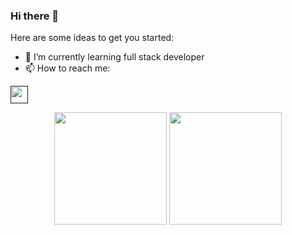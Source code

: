 ### Hi there 👋




Here are some ideas to get you started:

- 🌱 I’m currently learning full stack developer
- 📫 How to reach me:
<div>

<a href="https://www.linkedin.com/in/joaqu%C3%ADn-vi%C3%B1olo-833327239/">
 <a href="" target="blank" style='margin-right:4px'>
    <img align="center" src="https://user-images.githubusercontent.com/65192923/161411316-7cfe5597-1c0b-46ba-93dc-308036c19b63.png" alt="" height="28px" width="28px" />
  </a>
  </div>


<p align="center">

  <img height="180em" src="https://github-readme-stats.vercel.app/api?username=joaquin9830&show_icons=true&theme=chartreuse-dark&include_all_commits=true&count_private=true"/>
  <img height="180em" src="https://github-readme-stats.vercel.app/api/top-langs/?username=joaquin9830&layout=compact&langs_count=7&theme=chartreuse-dark"/>
  </a>


